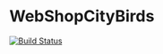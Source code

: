 # WebShopCityBirds

[![Build Status](https://travis-ci.org/VMAproject/WebShopCityBirds.svg?branch=master)](https://travis-ci.org/VMAproject/WebShopCityBirds)

